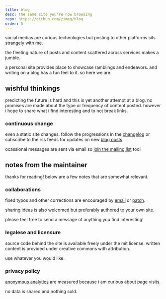 ```yaml
---
title: blog
desc: the same site you're now browsing
repo: https://github.com/zimeg/blog
order: 5
---
```


social medias are curious technologies but posting to other platforms sits
strangely with me.

the fleeting nature of posts and content scattered across services
makes a jumble.

a personal site provides place to showcase ramblings and endeavors.
and writing on a blog has a fun feel to it. so here we are.

## wishful thinkings

predicting the future is hard and this is yet another attempt at a blog. no
promises are made about the type or frequency of content posted. however i hope
to share what i find interesting and to not break links.

### continuous change

even a static site changes. follow the progressions in the
[changelog][changelog] or subscribe to the rss feeds for updates on new
[blog posts][blog].

ocassional messages are sent via email so [join the mailing list][mail] too!

## notes from the maintainer

thanks for reading! below are a few notes that are somewhat relevant. 

### collaborations

fixed typos and other corrections are encouraged by [email][contact] or
[patch][patch].

sharing ideas is also welcomed but preferably authored to your own site.

please feel free to send a message of anything you find interesting!

### legalese and licensure

source code behind the site is available freely under the mit license.
written content is provided under creative commons with attribution.

use whatever you would like.

### privacy policy

[anonymous analytics][plausible] are measured because i am curious about page
visits.

no data is shared and nothing sold.

<!-- a collection of links -->
[blog]: ../blog
[changelog]: ../CHANGELOG.md
[contact]: ../me/contact
[mail]: mailto:zim@o526.net?subject=subscribe&body=please%20add%20me%20to%20the%20mailing%20list!
[patch]: https://github.com/zimeg/blog/pulls
[plausible]: https://plausible.io
